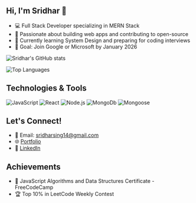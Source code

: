## Hi, I'm Sridhar 👋
- 💻 Full Stack Developer specializing in MERN Stack
- 🚀 Passionate about building web apps and contributing to open-source
- 🌱 Currently learning System Design and preparing for coding interviews
- 🎯 Goal: Join Google or Microsoft by January 2026



![Sridhar's GitHub stats](https://github-readme-stats.vercel.app/api?username=Sridharsing7570&show_icons=true&theme=radical)

![Top Languages](https://github-readme-stats.vercel.app/api/top-langs/?username=Sridharsing7570&layout=compact&theme=radical)

## Technologies & Tools
![JavaScript](https://img.shields.io/badge/Code-JavaScript-informational?style=flat&logo=javascript&color=F7DF1E)
![React](https://img.shields.io/badge/Framework-React-informational?style=flat&logo=react&color=61DAFB)
![Node.js](https://img.shields.io/badge/Backend-Node.js-informational?style=flat&logo=node.js&color=339933)
![MongoDb](https://img.shields.io/badge/Database-MongoDb-informational?style=flat&logo=mongodb&color=339933)
![Mongoose](https://img.shields.io/badge/Odm-Mongoose-informational?style=flat&logo=moongoose&color=339933)



## Let's Connect!
- 📧 Email: [sridharsing14@gmail.com](mailto:sridharsing14@gmail.com)
- 🌐 [Portfolio](https://sidhu-portfolio.com)
- 💼 [LinkedIn](https://www.linkedin.com/in/sridhar-sing-4b7b8a244/)

## Achievements
- 📜 JavaScript Algorithms and Data Structures Certificate - FreeCodeCamp
- 🏆 Top 10% in LeetCode Weekly Contest
